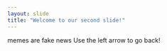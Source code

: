 ```yaml
---
layout: slide
title: "Welcome to our second slide!"
---
```

memes are fake news 
Use the left arrow to go back!

